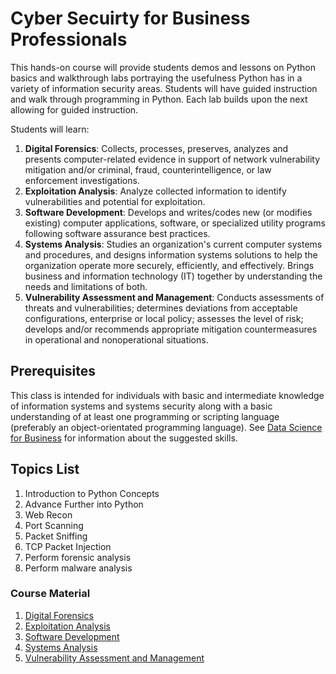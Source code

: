 # Cyber Secuirty for Business Professionals

This hands-on course will provide students demos and lessons on Python basics and walkthrough labs portraying the usefulness Python has in a variety of information security areas. Students will have guided instruction and walk through programming in Python. Each lab builds upon the next allowing for guided instruction. 

Students will learn:

1. **Digital Forensics**: Collects, processes, preserves, analyzes and presents computer-related evidence in support of network vulnerability mitigation and/or criminal, fraud, counterintelligence, or law enforcement investigations.
1. **Exploitation Analysis**: Analyze collected information to identify vulnerabilities and potential for exploitation.
1. **Software Development**: Develops and writes/codes new (or modifies existing) computer applications, software, or specialized utility programs following software assurance best practices.
1. **Systems Analysis**: Studies an organization's current computer systems and procedures, and designs information systems solutions to help the organization operate more securely, efficiently, and effectively. Brings business and information technology (IT) together by understanding the needs and limitations of both.
1. **Vulnerability Assessment and Management**: Conducts assessments of threats and vulnerabilities; determines deviations from acceptable configurations, enterprise or local policy; assesses the level of risk; develops and/or recommends appropriate mitigation countermeasures in operational and nonoperational situations.



## Prerequisites
This class is intended for individuals with basic and intermediate knowledge of information systems and systems security along with a basic understanding of at least one programming or scripting language (preferably an object-orientated programming language).
See [Data Science for Business](ds4b_syllabus.md) for information about the suggested skills. 

## Topics List

1. Introduction to Python Concepts
1. Advance Further into Python
1. Web Recon
1. Port Scanning
1. Packet Sniffing
1. TCP Packet Injection
1. Perform forensic analysis
1. Perform malware analysis

### Course Material

1. [Digital Forensics]()
1. [Exploitation Analysis]()
1. [Software Development]()
1. [Systems Analysis]()
1. [Vulnerability Assessment and Management]()







